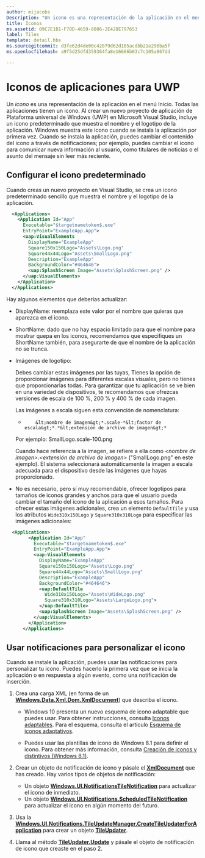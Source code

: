 ```yaml
---
author: mijacobs
Description: "Un icono es una representación de la aplicación en el menú Inicio. Todas las aplicaciones tienen un icono. Al crear un nuevo proyecto de aplicación para la Plataforma universal de Windows (UWP) en Microsoft Visual Studio, incluye un icono predeterminado que muestra el nombre y el logotipo de la aplicación."
title: Iconos
ms.assetid: 09C7E1B1-F78D-4659-8086-2E428E797653
label: Tiles
template: detail.hbs
ms.sourcegitcommit: d3fe62d4de00c42079d62d105acdbb21e296ba5f
ms.openlocfilehash: a9f5d25dfd359364fa8e16666b03c7c105a867dd

---
```


# Iconos de aplicaciones para UWP





Un *icono* es una representación de la aplicación en el menú Inicio. Todas las aplicaciones tienen un icono. Al crear un nuevo proyecto de aplicación de Plataforma universal de Windows (UWP) en Microsoft Visual Studio, incluye un icono predeterminado que muestra el nombre y el logotipo de la aplicación. Windows muestra este icono cuando se instala la aplicación por primera vez. Cuando se instala la aplicación, puedes cambiar el contenido del icono a través de notificaciones; por ejemplo, puedes cambiar el icono para comunicar nueva información al usuario, como titulares de noticias o el asunto del mensaje sin leer más reciente.

## <span id="Configure_the_default_tile"></span><span id="configure_the_default_tile"></span><span id="CONFIGURE_THE_DEFAULT_TILE"></span>Configurar el icono predeterminado


Cuando creas un nuevo proyecto en Visual Studio, se crea un icono predeterminado sencillo que muestra el nombre y el logotipo de la aplicación.

```XML
  <Applications>
    <Application Id="App"
      Executable="$targetnametoken$.exe"
      EntryPoint="ExampleApp.App">
      <uap:VisualElements
        DisplayName="ExampleApp"
        Square150x150Logo="Assets\Logo.png"
        Square44x44Logo="Assets\SmallLogo.png"
        Description="ExampleApp"
        BackgroundColor="#464646">
        <uap:SplashScreen Image="Assets\SplashScreen.png" />
      </uap:VisualElements>
    </Application>
  </Applications>
```

Hay algunos elementos que deberías actualizar:

-   DisplayName: reemplaza este valor por el nombre que quieras que aparezca en el icono.
-   ShortName: dado que no hay espacio limitado para que el nombre para mostrar quepa en los iconos, recomendamos que especifiques un ShortName también, para asegurarte de que el nombre de la aplicación no se trunca.
-   Imágenes de logotipo:

    Debes cambiar estas imágenes por las tuyas, Tienes la opción de proporcionar imágenes para diferentes escalas visuales, pero no tienes que proporcionarlas todas. Para garantizar que tu aplicación se ve bien en una variedad de dispositivos, te recomendamos que ofrezcas versiones de escala de 100 %, 200 % y 400 % de cada imagen.

    Las imágenes a escala siguen esta convención de nomenclatura: 
    
    *
              &lt;nombre de imagen&gt;*.scale-*&lt;factor de escala&gt;*.*&lt;extensión de archivo de imagen&gt;*  
    
    Por ejemplo: SmallLogo.scale-100.png

    Cuando hace referencia a la imagen, se refiere a ella como *&lt;nombre de imagen&gt;*.*&lt;extensión de archivo de imagen&gt;* ("SmallLogo.png" en este ejemplo). El sistema seleccionará automáticamente la imagen a escala adecuada para el dispositivo desde las imágenes que hayas proporcionado.

-   No es necesario, pero sí muy recomendable, ofrecer logotipos para tamaños de iconos grandes y anchos para que el usuario pueda cambiar el tamaño del icono de la aplicación a esos tamaños. Para ofrecer estas imágenes adicionales, crea un elemento `DefaultTile` y usa los atributos `Wide310x150Logo` y `Square310x310Logo` para especificar las imágenes adicionales:
```    XML
  <Applications>
        <Application Id="App"
          Executable="$targetnametoken$.exe"
          EntryPoint="ExampleApp.App">
          <uap:VisualElements
            DisplayName="ExampleApp"
            Square150x150Logo="Assets\Logo.png"
            Square44x44Logo="Assets\SmallLogo.png"
            Description="ExampleApp"
            BackgroundColor="#464646">
            <uap:DefaultTile
              Wide310x150Logo="Assets\WideLogo.png"
              Square310x310Logo="Assets\LargeLogo.png">
            </uap:DefaultTile>
            <uap:SplashScreen Image="Assets\SplashScreen.png" />
          </uap:VisualElements>
        </Application>
      </Applications>
```

## <span id="Use_notifications_to_customize_your_tile"></span><span id="use_notifications_to_customize_your_tile"></span><span id="USE_NOTIFICATIONS_TO_CUSTOMIZE_YOUR_TILE"></span>Usar notificaciones para personalizar el icono


Cuando se instale la aplicación, puedes usar las notificaciones para personalizar tu icono. Puedes hacerlo la primera vez que se inicia la aplicación o en respuesta a algún evento, como una notificación de inserción.

1.  Crea una carga XML (en forma de un [**Windows.Data.Xml.Dom.XmlDocument**](https://msdn.microsoft.com/library/windows/apps/br206173)) que describa el icono.

    -   Windows 10 presenta un nuevo esquema de icono adaptable que puedes usar. Para obtener instrucciones, consulta [Iconos adaptables](tiles-and-notifications-create-adaptive-tiles.md). Para el esquema, consulta el artículo [Esquema de iconos adaptativos](tiles-and-notifications-adaptive-tiles-schema.md). 

    -   Puedes usar las plantillas de icono de Windows 8.1 para definir el icono. Para obtener más información, consulta [Creación de iconos y distintivos (Windows 8.1)](https://msdn.microsoft.com/library/windows/apps/xaml/hh868260).

2.  Crear un objeto de notificación de icono y pásale el [**XmlDocument**](https://msdn.microsoft.com/library/windows/apps/br206173) que has creado. Hay varios tipos de objetos de notificación:
    -   Un objeto [**Windows.UI.NotificationsTileNotification**](https://msdn.microsoft.com/library/windows/apps/br208616) para actualizar el icono de inmediato.
    -   Un objeto [**Windows.UI.Notifications.ScheduledTileNotification**](https://msdn.microsoft.com/library/windows/apps/hh701637) para actualizar el icono en algún momento del futuro.

3.  Usa la [**Windows.UI.Notifications.TileUpdateManager.CreateTileUpdaterForApplication**](https://msdn.microsoft.com/library/windows/apps/br208623) para crear un objeto [**TileUpdater**](https://msdn.microsoft.com/library/windows/apps/br208628).
4.  Llama al método [**TileUpdater.Update**](https://msdn.microsoft.com/library/windows/apps/br208632) y pásale el objeto de notificación de icono que creaste en el paso 2.

 

 







<!--HONumber=Jun16_HO4-->


